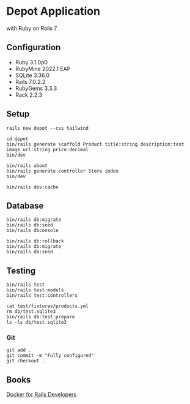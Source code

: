 # Depot Application

with Ruby on Rails 7

## Configuration

* Ruby 3.1.0p0
* RubyMine 2022.1 EAP
* SQLite 3.36.0
* Rails 7.0.2.2
* RubyGems 3.3.3
* Rack 2.2.3

## Setup

```
rails new depot --css tailwind

cd depot
bin/rails generate scaffold Product title:string description:text image_url:string price:decimal
bin/dev

bin/rails about
bin/rails generate controller Store index
bin/dev

bin/rails dev:cache
```

## Database
```
bin/rails db:migrate
bin/rails db:seed
bin/rails dbconsole

bin/rails db:rollback
bin/rails db:migrate
bin/rails db:seed
```

## Testing

```
bin/rails test
bin/rails test:models
bin/rails test:controllers

cat test/fixtures/products.yml
rm db/test.sqlite3
bin/rails db:test:prepare
ls -ls db/test.sqlite3
```

### Git
```
git add .
git commit -m "Fully configured"
git checkout .
```

## Books

[Docker for Rails Developers](https://pragprog.com/titles/ridocker/docker-for-rails-developers/)

